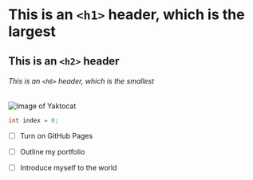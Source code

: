 # This is an `<h1>` header, which is the largest

## This is an `<h2>` header

###### This is an `<h6>` header, which is the smallest

![Image of Yaktocat](https://octodex.github.com/images/yaktocat.png)

```cpp
int index = 0;
```


- [ ] Turn on GitHub Pages
- [ ] Outline my portfolio
- [ ] Introduce myself to the world

